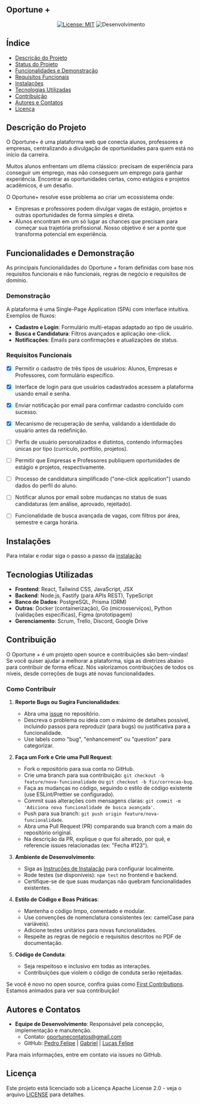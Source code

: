 ## Oportune +


<div align="center">

[![License: MIT](https://img.shields.io/badge/License-MIT-yellow.svg)](https://opensource.org/licenses/MIT)
![Desenvolvimento](https://img.shields.io/badge/status-%20Desenvolvimento-yellow)

</div>

## Índice

- [Descrição do Projeto](#descrição-do-projeto)
- [Status do Projeto](#status-do-projeto)
- [Funcionalidades e Demonstração](#funcionalidades-e-demonstração)
- [Requisitos Funcionais](#Requisitos-Funcionais)
- [Instalações](#Instalações)
- [Tecnologias Utilizadas](#tecnologias-utilizadas)
- [Contribuição](#contribuição)
- [Autores e Contatos](#autores-e-contatos)
- [Licença](#licença)

## Descrição do Projeto


O Oportune+ é uma plataforma web que conecta alunos, professores e empresas, centralizando a divulgação de oportunidades para quem está no início da carreira.

Muitos alunos enfrentam um dilema clássico: precisam de experiência para conseguir um emprego, mas não conseguem um emprego para ganhar experiência.
Encontrar as oportunidades certas, como estágios e projetos acadêmicos, é um desafio.

O Oportune+ resolve esse problema ao criar um ecossistema onde:
* Empresas e professores podem divulgar vagas de estágio, projetos e outras oportunidades de forma simples e direta.
* Alunos encontram em um só lugar as chances que precisam para começar sua trajetória profissional.
Nosso objetivo é ser a ponte que transforma potencial em experiência.

## Funcionalidades e Demonstração

As principais funcionalidades do Oportune + foram definidas com base nos requisitos funcionais e não funcionais, regras de negócio e requisitos de domínio.

### Demonstração
A plataforma é uma Single-Page Application (SPA) com interface intuitiva. Exemplos de fluxos:
- **Cadastro e Login**: Formulário multi-etapas adaptado ao tipo de usuário.
- **Busca e Candidatura**: Filtros avançados e aplicação one-click.
- **Notificações**: Emails para confirmações e atualizações de status.

### Requisitos Funcionais
   - [x]  Permitir o cadastro de três tipos de usuários: Alunos, Empresas e Professores, com formulário específico.

   - [x]  Interface de login para que usuários cadastrados acessem a plataforma usando email e senha.

   - [x]  Enviar notificação por email para confirmar cadastro concluído com sucesso.

   - [x]  Mecanismo de recuperação de senha, validando a identidade do usuário antes da redefinição.

   - [ ]  Perfis de usuário personalizados e distintos, contendo informações únicas por tipo (currículo, portfólio, projetos).

   - [ ]  Permitir que Empresas e Professores publiquem oportunidades de estágio e projetos, respectivamente.

   - [ ]  Processo de candidatura simplificado ("one-click application") usando dados do perfil do aluno.

   - [ ]  Notificar alunos por email sobre mudanças no status de suas candidaturas (em análise, aprovado, rejeitado).

   - [ ]  Funcionalidade de busca avançada de vagas, com filtros por área, semestre e carga horária.


## Instalações
Para intalar e rodar siga o passo a passo da [instalação](https://github.com/PedrFelip/oportune/blob/main/docs/Instalação.md)

## Tecnologias Utilizadas

- **Frontend**: React, Tailwind CSS, JavaScript, JSX
- **Backend**: Node.js, Fastify (para APIs REST), TypeScript
- **Banco de Dados**: PostgreSQL, Prisma (ORM)
- **Outras**: Docker (containerização), Go (microsserviços), Python (validações específicas), Figma (prototipagem)
- **Gerenciamento**: Scrum, Trello, Discord, Google Drive

## Contribuição

O Oportune + é um projeto open source e contribuições são bem-vindas! Se você quiser ajudar a melhorar a plataforma, siga as diretrizes abaixo para contribuir de forma eficaz. Nós valorizamos contribuições de todos os níveis, desde correções de bugs até novas funcionalidades.

### Como Contribuir

1. **Reporte Bugs ou Sugira Funcionalidades**:
   - Abra uma [issue](https://github.com/PedrFelip/oportune/issues) no repositório.
   - Descreva o problema ou ideia com o máximo de detalhes possível, incluindo passos para reproduzir (para bugs) ou justificativa para a funcionalidade.
   - Use labels como "bug", "enhancement" ou "question" para categorizar.

2. **Faça um Fork e Crie uma Pull Request**:
   - Fork o repositório para sua conta no GitHub.
   - Crie uma branch para sua contribuição: `git checkout -b feature/nova-funcionalidade` ou `git checkout -b fix/correcao-bug`.
   - Faça as mudanças no código, seguindo o estilo de código existente (use ESLint/Prettier se configurado).
   - Commit suas alterações com mensagens claras: `git commit -m 'Adiciona nova funcionalidade de busca avançada'`.
   - Push para sua branch: `git push origin feature/nova-funcionalidade`.
   - Abra uma Pull Request (PR) comparando sua branch com a main do repositório original.
   - Na descrição da PR, explique o que foi alterado, por quê, e referencie issues relacionadas (ex: "Fecha #123").

3. **Ambiente de Desenvolvimento**:
   - Siga as [Instruções de Instalação](#instruções-de-instalação) para configurar localmente.
   - Rode testes (se disponíveis): `npm test` no frontend e backend.
   - Certifique-se de que suas mudanças não quebram funcionalidades existentes.

4. **Estilo de Código e Boas Práticas**:
   - Mantenha o código limpo, comentado e modular.
   - Use convenções de nomenclatura consistentes (ex: camelCase para variáveis).
   - Adicione testes unitários para novas funcionalidades.
   - Respeite as regras de negócio e requisitos descritos no PDF de documentação.

5. **Código de Conduta**:
   - Seja respeitoso e inclusivo em todas as interações.
   - Contribuições que violem o código de conduta serão rejeitadas.

Se você é novo no open source, confira guias como [First Contributions](https://github.com/firstcontributions/first-contributions). Estamos animados para ver sua contribuição!

## Autores e Contatos

- **Equipe de Desenvolvimento**: Responsável pela concepção, implementação e manutenção.
  - Contato: [oportunecontatos@gmail.com](oportunecontatos@gmail.com)
  - GitHub: [Pedro Felipe](https://github.com/PedrFelip)  |  [Gabriel](https://github.com/gabbzin)  |  [Lucas Felipe](https://github.com/Lucasdx7)

Para mais informações, entre em contato via issues no GitHub.

## Licença

Este projeto está licenciado sob a Licença Apache License 2.0 - veja o arquivo [LICENSE](https://github.com/PedrFelip/oportune/blob/main/LICENSE) para detalhes.
